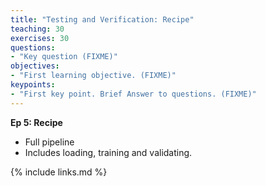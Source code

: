 ```yaml
---
title: "Testing and Verification: Recipe"
teaching: 30
exercises: 30
questions:
- "Key question (FIXME)"
objectives:
- "First learning objective. (FIXME)"
keypoints:
- "First key point. Brief Answer to questions. (FIXME)"
---
```

**Ep 5: Recipe**
- Full pipeline
- Includes loading, training and validating.

{% include links.md %}
